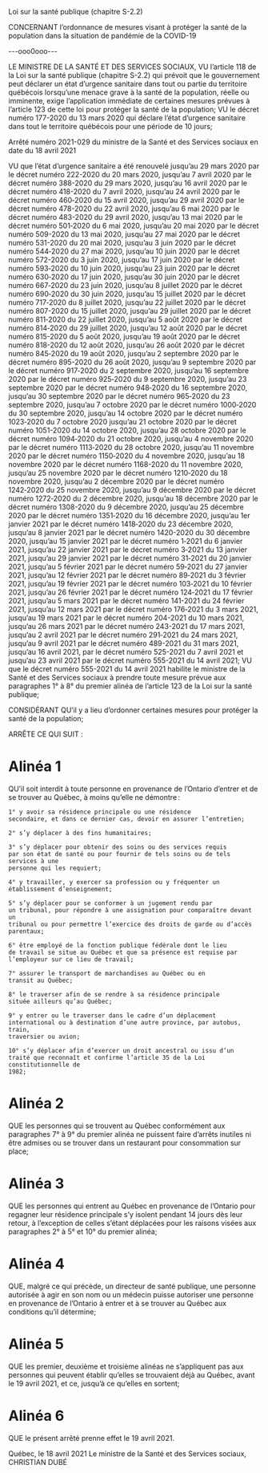 Loi sur la santé publique
(chapitre S-2.2)

CONCERNANT l’ordonnance de mesures
visant à protéger la santé de la population dans
la situation de pandémie de la COVID-19

---ooo0ooo---

LE MINISTRE DE LA SANTÉ ET DES SERVICES SOCIAUX,
VU l’article 118 de la Loi sur la santé publique
(chapitre S-2.2) qui prévoit que le gouvernement peut déclarer un état
d’urgence sanitaire dans tout ou partie du territoire québécois lorsqu’une
menace grave à la santé de la population, réelle ou imminente, exige
l’application immédiate de certaines mesures prévues à l’article 123 de
cette loi pour protéger la santé de la population;
VU le décret numéro 177-2020 du 13 mars 2020 qui déclare
l’état d’urgence sanitaire dans tout le territoire québécois pour une période
de 10 jours;

Arrêté numéro 2021-029 du ministre de la Santé et des Services
sociaux en date du 18 avril 2021

VU que l’état d’urgence sanitaire a été renouvelé jusqu’au
29 mars 2020 par le décret numéro 222-2020 du 20 mars 2020, jusqu’au
7 avril 2020 par le décret numéro 388-2020 du 29 mars 2020, jusqu’au
16 avril 2020 par le décret numéro 418-2020 du 7 avril 2020, jusqu’au
24 avril 2020 par le décret numéro 460‑2020 du 15 avril 2020, jusqu’au
29 avril 2020 par le décret numéro 478-2020 du 22 avril 2020, jusqu’au
6 mai 2020 par le décret numéro 483-2020 du 29 avril 2020, jusqu’au
13 mai 2020 par le décret numéro 501‑2020 du 6 mai 2020, jusqu’au
20 mai 2020 par le décret numéro 509-2020 du 13 mai 2020, jusqu’au
27 mai 2020 par le décret numéro 531-2020 du 20 mai 2020, jusqu’au
3 juin 2020 par le décret numéro 544‑2020 du 27 mai 2020, jusqu’au
10 juin 2020 par le décret numéro 572-2020 du 3 juin 2020, jusqu’au
17 juin 2020 par le décret numéro 593‑2020 du 10 juin 2020, jusqu’au
23 juin 2020 par le décret numéro 630‑2020 du 17 juin 2020, jusqu’au
30 juin 2020 par le décret numéro 667‑2020 du 23 juin 2020, jusqu’au
8 juillet 2020 par le décret numéro 690‑2020 du 30 juin 2020, jusqu’au
15 juillet 2020 par le décret numéro 717‑2020 du 8 juillet 2020, jusqu’au
22 juillet 2020 par le décret numéro 807-2020 du 15 juillet 2020, jusqu’au
29 juillet 2020 par le décret numéro 811‑2020 du 22 juillet 2020, jusqu’au
5 août 2020 par le décret numéro 814‑2020 du 29 juillet 2020, jusqu’au
12 août 2020 par le décret numéro 815-2020 du 5 août 2020, jusqu’au
19 août 2020 par le décret numéro 818-2020 du 12 août 2020, jusqu’au
26 août 2020 par le décret numéro 845‑2020 du 19 août 2020, jusqu’au
2 septembre 2020 par le décret numéro 895-2020 du 26 août 2020,
jusqu’au 9 septembre 2020 par le décret numéro 917‑2020 du
2 septembre 2020, jusqu’au 16 septembre 2020 par le décret numéro
925‑2020 du 9 septembre 2020, jusqu’au 23 septembre 2020 par le décret
numéro 948‑2020 du 16 septembre 2020, jusqu’au 30 septembre 2020 par
le décret numéro 965‑2020 du 23 septembre 2020, jusqu’au 7 octobre 2020
par le décret numéro 1000‑2020 du 30 septembre 2020, jusqu’au
14 octobre 2020 par le décret numéro 1023‑2020 du 7 octobre 2020
jusqu’au 21 octobre 2020 par le décret numéro 1051-2020 du
14 octobre 2020, jusqu’au 28 octobre 2020 par le décret numéro 1094‑2020
du 21 octobre 2020, jusqu’au 4 novembre 2020 par le décret numéro
1113‑2020 du 28 octobre 2020, jusqu’au 11 novembre 2020 par le décret
numéro 1150‑2020 du 4 novembre 2020, jusqu’au 18 novembre 2020 par le
décret numéro 1168-2020 du 11 novembre 2020, jusqu’au
25 novembre 2020 par le décret numéro 1210‑2020 du 18 novembre 2020,
jusqu’au 2 décembre 2020 par le décret numéro 1242‑2020 du
25 novembre 2020, jusqu’au 9 décembre 2020 par le décret numéro
1272‑2020 du 2 décembre 2020, jusqu’au 18 décembre 2020 par le décret
numéro 1308-2020 du 9 décembre 2020, jusqu’au 25 décembre 2020 par le
décret numéro 1351‑2020 du 16 décembre 2020, jusqu’au 1er janvier 2021
par le décret numéro 1418‑2020 du 23 décembre 2020, jusqu’au
8 janvier 2021 par le décret numéro 1420-2020 du 30 décembre 2020,
jusqu’au 15 janvier 2021 par le décret numéro 1‑2021 du 6 janvier 2021,
jusqu’au 22 janvier 2021 par le décret numéro 3‑2021 du 13 janvier 2021,
jusqu’au 29 janvier 2021 par le décret numéro 31‑2021 du 20 janvier 2021,
jusqu’au 5 février 2021 par le décret numéro 59‑2021 du 27 janvier 2021,
jusqu’au 12 février 2021 par le décret numéro 89‑2021 du 3 février 2021,
jusqu’au 19 février 2021 par le décret numéro 103‑2021 du 10 février 2021,
jusqu’au 26 février 2021 par le décret numéro 124‑2021 du 17 février 2021,
jusqu’au 5 mars 2021 par le décret numéro 141-2021 du 24 février 2021,
jusqu’au 12 mars 2021 par le décret numéro 176‑2021 du 3 mars 2021,
jusqu’au 19 mars 2021 par le décret numéro 204-2021 du 10 mars 2021,
jusqu’au 26 mars 2021 par le décret numéro 243-2021 du 17 mars 2021,
jusqu’au 2 avril 2021 par le décret numéro 291‑2021 du 24 mars 2021,
jusqu’au 9 avril 2021 par le décret numéro 489-2021 du 31 mars 2021,
jusqu’au 16 avril 2021, par le décret numéro 525-2021 du 7 avril 2021 et
jusqu’au 23 avril 2021 par le décret numéro 555-2021 du 14 avril 2021;
VU que le décret numéro 555-2021 du 14 avril 2021 habilite
le ministre de la Santé et des Services sociaux à prendre toute mesure
prévue aux paragraphes 1° à 8° du premier alinéa de l’article 123 de la Loi
sur la santé publique;

CONSIDÉRANT QU’il y a lieu d’ordonner certaines mesures
pour protéger la santé de la population;

ARRÊTE CE QUI SUIT :

# Alinéa 1 

QU’il soit interdit à toute personne en provenance de
l’Ontario d’entrer et de se trouver au Québec, à moins qu’elle ne
démontre :

    1° y avoir sa résidence principale ou une résidence
    secondaire, et dans ce dernier cas, devoir en assurer l’entretien;

    2° s’y déplacer à des fins humanitaires;

    3° s’y déplacer pour obtenir des soins ou des services requis
    par son état de santé ou pour fournir de tels soins ou de tels services à une
    personne qui les requiert;

    4° y travailler, y exercer sa profession ou y fréquenter un
    établissement d’enseignement;

    5° s’y déplacer pour se conformer à un jugement rendu par
    un tribunal, pour répondre à une assignation pour comparaître devant un
    tribunal ou pour permettre l’exercice des droits de garde ou d’accès
    parentaux; 

    6° être employé de la fonction publique fédérale dont le lieu
    de travail se situe au Québec et que sa présence est requise par
    l’employeur sur ce lieu de travail;

    7° assurer le transport de marchandises au Québec ou en
    transit au Québec;

    8° le traverser afin de se rendre à sa résidence principale
    située ailleurs qu’au Québec;

    9° y entrer ou le traverser dans le cadre d’un déplacement
    international ou à destination d’une autre province, par autobus, train,
    traversier ou avion;

    10° s’y déplacer afin d’exercer un droit ancestral ou issu d’un
    traité que reconnaît et confirme l’article 35 de la Loi constitutionnelle de
    1982;

# Alinéa 2

QUE les personnes qui se trouvent au Québec
conformément aux paragraphes 7° à 9° du premier alinéa ne puissent faire
d’arrêts inutiles ni être admises ou se trouver dans un restaurant pour
consommation sur place;

# Alinéa 3
QUE les personnes qui entrent au Québec en provenance
de l’Ontario pour regagner leur résidence principale s’y isolent pendant
14 jours dès leur retour, à l’exception de celles s’étant déplacées pour les
raisons visées aux paragraphes 2° à 5° et 10° du premier alinéa;

# Alinéa 4
QUE, malgré ce qui précède, un directeur de santé publique,
une personne autorisée à agir en son nom ou un médecin puisse autoriser
une personne en provenance de l’Ontario à entrer et à se trouver au
Québec aux conditions qu’il détermine;

# Alinéa 5 
QUE les premier, deuxième et troisième alinéas ne
s’appliquent pas aux personnes qui peuvent établir qu’elles se trouvaient
déjà au Québec, avant le 19 avril 2021, et ce, jusqu’à ce qu’elles en
sortent;

# Alinéa 6
QUE le présent arrêté prenne effet le 19 avril 2021.

Québec, le 18 avril 2021
Le ministre de la Santé et des Services
sociaux,
CHRISTIAN DUBÉ